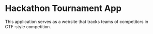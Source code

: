 # Hackathon Tournament App
This application serves as a website that tracks teams of competitors in CTF-style competition.  

